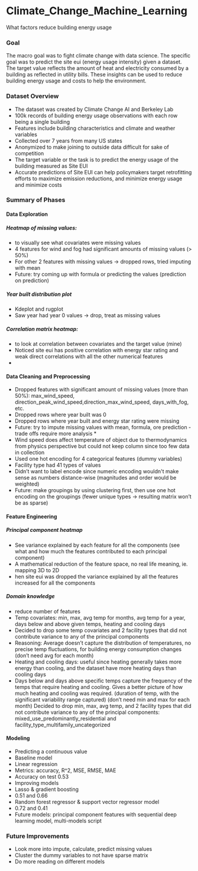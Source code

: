 # Climate_Change_Machine_Learning
What factors reduce building energy usage

### Goal
The macro goal was to fight climate change with data science. The specific goal was to predict the site eui (energy usage intensity) given a dataset. The target value reflects the amount of heat and electricity consumed by a building as reflected in utility bills. These insights can be used to reduce building energy usage and costs to help the environment.

### Dataset Overview
- The dataset was created by Climate Change AI and Berkeley Lab
- 100k records of building energy usage observations with each row being a single building
- Features include building characteristics and climate and weather variables
- Collected over 7 years from many US states
- Anonymized to make joining to outside data difficult for sake of competition
- The target variable or the task is to predict the energy usage of the building measured as Site EUI
- Accurate predictions of Site EUI can help policymakers target retrofitting efforts to maximize emission reductions, and minimize energy usage and minimize costs

### Summary of Phases

#### Data Exploration

##### Heatmap of missing values: 
- to visually see what covariates were missing values	
- 4 features for wind and fog had significant amounts of missing values (> 50%)
- For other 2 features with missing values -> dropped rows, tried imputing with mean
- Future: try coming up with formula or predicting the values (prediction on prediction)
##### Year built distribution plot
- Kdeplot and rugplot
- Saw year had year 0 values -> drop, treat as missing values
##### Correlation matrix heatmap: 
- to look at correlation between covariates and the target value (mine)
- Noticed site eui has positive correlation with energy star rating and weak direct correlations with all the other numerical features
- 
#### Data Cleaning and Preprocessing
- Dropped features with significant amount of missing values (more than 50%): max_wind_speed, direction_peak_wind_speed,direction_max_wind_speed, days_with_fog, etc. 
- Dropped rows where year built was 0
- Dropped rows where year built and energy star rating were missing
- Future: try to impute missing values with mean, formula, ore prediction - trade offs require more analysis *
- Wind speed does affect temperature of object due to thermodynamics from physics perspective but could not keep column since too few data in collection 
- Used one hot encoding for 4 categorical features (dummy variables)
- Facility type had 41 types of values
- Didn’t want to label encode since numeric encoding wouldn't make sense as numbers distance-wise (magnitudes and order would be weighted) 
- Future: make groupings by using clustering first, then use one hot encoding on the groupings (fewer unique types -> resulting matrix won’t be as sparse)

#### Feature Engineering

##### Principal component heatmap
- See variance explained by each feature for all the components (see what and how much the features contributed to each principal component)
- A mathematical reduction of the feature space, no real life meaning, ie. mapping 3D to 2D
- hen site eui was dropped the variance explained by all the features increased for all the components
##### Domain knowledge
- reduce number of features
- Temp covariates: min, max, avg temp for months, avg temp for a year, days below and above given temps, heating and cooling days
- Decided to drop some temp covariates and 2 facility types that did not contribute variance to any of the principal components
- Reasoning: Average doesn’t capture the distribution of temperatures, no precise temp fluctuations, for building energy consumption changes (don’t need avg for each month)
- Heating and cooling days: useful since heating generally takes more energy than cooling, and the dataset have more heating days than cooling days
- Days below and days above specific temps capture the frequency of the temps that require heating and cooling. Gives a better picture of how much heating and cooling was required. (duration of temp, with the significant variability range captured) (don’t need min and max for each month)
Decided to drop min, max, avg temp, and 2 facility types that did not contribute variance to any of the principal components: mixed_use_predominantly_residential and facility_type_multifamily_uncategorized

#### Modeling
- Predicting a continuous value
- Baseline model
- Linear regression
- Metrics: accuracy, R^2, MSE, RMSE, MAE
- Accuracy on test 0.53
- Improving models
- Lasso & gradient boosting
- 0.51 and 0.66
- Random forest regressor & support vector regressor model
- 0.72 and 0.41
- Future models: principal component features with sequential deep learning model, multi-models script

### Future Improvements
- Look more into impute, calculate, predict missing values 
- Cluster the dummy variables to not have sparse matrix 
- Do more reading on different models
